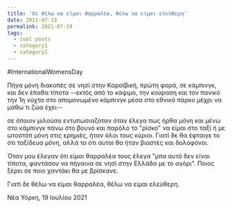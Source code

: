 ```yaml
---
title: 'δε θέλω να είμαι θαρραλέα, θέλω να είμαι ελεύθερη'
date: 2021-07-19
permalink: 2021-07-19
tags:
  - cool posts
  - category1
  - category2
---
```


#InternationalWomensDay


Πήγα μόνη διακοπές σε νησί στην Καραϊβική, πρώτη φορά, σε κάμπινγκ, και δεν έπαθα τίποτα --εκτός από το κάψιμο, την κούραση και τον πανικό την 1η νύχτα στο απομονωμένο κάμπινγκ μέσα στο εθνικό πάρκο μέχρι να μάθω τι ζώα έχει--

σε όποιον μιλούσα εντυπωσιαζόταν όταν έλεγα πως ήρθα μόνη και μένω στο κάμπινγκ πάνω στο βουνό και παρόλο το "ρίσκο" να είμαι στο ταξί ή με ωτοστόπ μόνη στις ερημιές, ήταν όλοι τους κύριοι. Γιατί δε θα έφταιγε το ότι ταξίδευα μόνη, αλλά το ότι αυτοί θα ήταν βιαστές και δολοφόνοι.


Όταν μου έλεγαν ότι είμαι θαρραλέα τους έλεγα "μπα αυτό δεν είναι τίποτα, φαντάσου να πήγαινα σε νησί στην Ελλάδα με το αγόρι". Ποιος ξέρει σε ποιο χαντάκι θα με βρίσκανε.


Γιατί δε θέλω να είμαι θαρραλέα, θέλω να είμαι ελεύθερη.


Νέα Υόρκη, 19 Ιουλίου 2021

